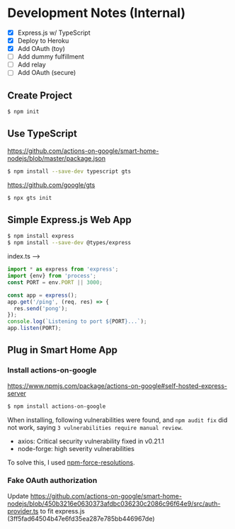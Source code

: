 # Development Notes (Internal)

- [x] Express.js w/ TypeScript
- [x] Deploy to Heroku
- [x] Add OAuth (toy)
- [ ] Add dummy fulfillment
- [ ] Add relay
- [ ] Add OAuth (secure)

## Create Project

```sh
$ npm init
```

## Use TypeScript

https://github.com/actions-on-google/smart-home-nodejs/blob/master/package.json

```sh
$ npm install --save-dev typescript gts
```

https://github.com/google/gts

```sh
$ npx gts init
```

## Simple Express.js Web App

```sh
$ npm install express
$ npm install --save-dev @types/express
```

index.ts -->

```typescript
import * as express from 'express';
import {env} from 'process';
const PORT = env.PORT || 3000;

const app = express();
app.get('/ping', (req, res) => {
  res.send('pong');
});
console.log(`Listening to port ${PORT}...`);
app.listen(PORT);
```

## Plug in Smart Home App

### Install actions-on-google

https://www.npmjs.com/package/actions-on-google#self-hosted-express-server

```sh
$ npm install actions-on-google
```

When installing, following vulnerabilities were found, and `npm audit fix` did not work, saying `3 vulnerabilities require manual review`.

- axios: Critical security vulnerability fixed in v0.21.1
- node-forge: high severity vulnerabilities

To solve this, I used [npm-force-resolutions](https://www.npmjs.com/package/npm-force-resolutions#how-to-use).

### Fake OAuth authorization

Update https://github.com/actions-on-google/smart-home-nodejs/blob/450b3216e0630373afdbc036230c2086c96f64e9/src/auth-provider.ts to fit express.js (3ff5fad64504b47e6fd35ea287e785bb446967de)

